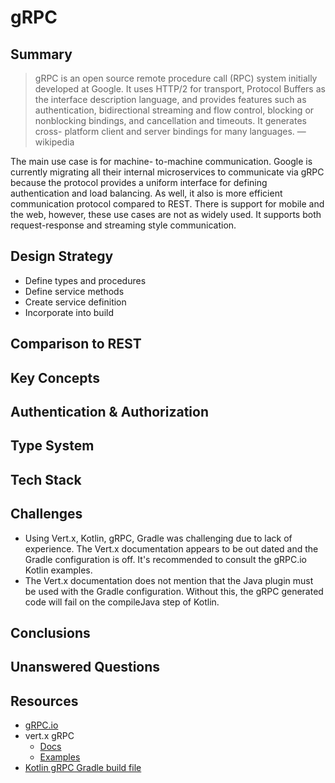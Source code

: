 # gRPC

## Summary

> gRPC is an open source remote procedure call (RPC) system initially developed at Google. It uses HTTP/2 for transport, Protocol Buffers as the interface description language, and provides features such as authentication, bidirectional streaming and flow control, blocking or nonblocking bindings, and cancellation and timeouts. It generates cross- platform client and server bindings for many languages. — wikipedia

The main use case is for machine- to-machine communication. Google is currently migrating all their internal microservices to communicate via gRPC because the protocol provides a uniform interface for defining authentication and load balancing. As well, it also is more efficient communication protocol compared to REST. There is support for mobile and the web, however, these use cases are not as widely used. It supports both request-response and streaming style communication.

## Design Strategy

- Define types and procedures
- Define service methods
- Create service definition
- Incorporate into build

## Comparison to REST


## Key Concepts

## Authentication &amp; Authorization

## Type System

## Tech Stack

## Challenges

- Using Vert.x, Kotlin, gRPC, Gradle was challenging due to lack of experience. The Vert.x documentation appears to be out dated and the Gradle configuration is off. It's recommended to consult the gRPC.io Kotlin examples.
- The Vert.x documentation does not mention that the Java plugin must be used with the Gradle configuration. Without this, the gRPC generated code will fail on the compileJava step of Kotlin.

## Conclusions

## Unanswered Questions

## Resources

- [gRPC.io](https://grpc.io/docs/)
- vert.x gRPC
  - [Docs](https://vertx.io/docs/vertx-grpc/java/)
  - [Examples](https://github.com/vert-x3/vertx-examples/tree/master/grpc-examples)
- [Kotlin gRPC Gradle build file](https://github.com/grpc/grpc-kotlin/blob/master/examples/build.gradle)

